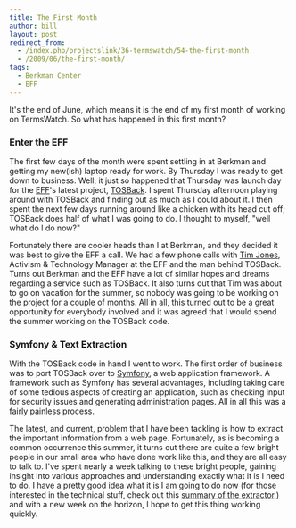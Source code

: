 ```yaml
---
title: The First Month
author: bill
layout: post
redirect_from:
  - /index.php/projectslink/36-termswatch/54-the-first-month
  - /2009/06/the-first-month/
tags:
  - Berkman Center
  - EFF
---
```

It's the end of June, which means it is the end of my first month of working on
TermsWatch. So what has happened in this first month?

### Enter the EFF

The first few days of the month were spent settling in at Berkman and getting
my new(ish) laptop ready for work. By Thursday I was ready to get down to
business. Well, it just so happened that Thursday was launch day for the
[EFF][1]'s latest project, [TOSBack][2]. I spent Thursday afternoon playing
around with TOSBack and finding out as much as I could about it. I then spent
the next few days running around like a chicken with its head cut off; TOSBack
does half of what I was going to do. I thought to myself, "well what do I do
now?"

Fortunately there are cooler heads than I at Berkman, and they decided it was
best to give the EFF a call. We had a few phone calls with [Tim Jones][3],
Activism & Technology Manager at the EFF and the man behind TOSBack. Turns out
Berkman and the EFF have a lot of similar hopes and dreams regarding a service
such as TOSBack. It also turns out that Tim was about to go on vacation for the
summer, so nobody was going to be working on the project for a couple of
months. All in all, this turned out to be a great opportunity for everybody
involved and it was agreed that I would spend the summer working on the TOSBack
code.

### Symfony & Text Extraction

With the TOSBack code in hand I went to work. The first order of business was
to port TOSBack over to [Symfony][4], a web application framework. A framework
such as Symfony has several advantages, including taking care of some tedious
aspects of creating an application, such as checking input for security issues
and generating administration pages. All in all this was a fairly painless
process.

The latest, and current, problem that I have been tackling is how to extract
the important information from a web page. Fortunately, as is becoming a common
occurrence this summer, it turns out there are quite a few bright people in our
small area who have done work like this, and they are all easy to talk to. I've
spent nearly a week talking to these bright people, gaining insight into
various approaches and understanding exactly what it is I need to do. I have a
pretty good idea what it is I am going to do now (for those interested in the
technical stuff, check out this [summary of the extractor][5],) and with a new
week on the horizon, I hope to get this thing working quickly.

 [1]: https://www.eff.org
 [2]: https://tosback.org/
 [3]: https://www.eff.org/about/staff/tim
 [4]: http://www.symfony-project.org/
 [5]: https://adam.law.harvard.edu/trac/termswatch/wiki/Scraper

